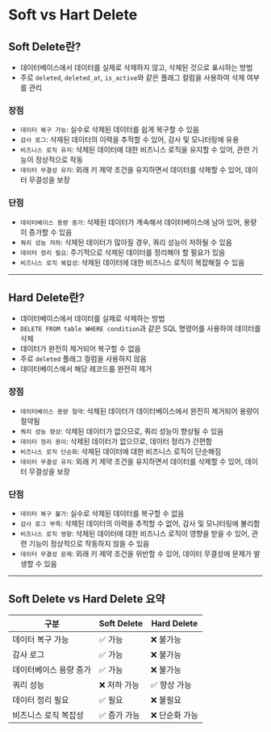 # Soft vs Hart Delete

## Soft Delete란?
- 데이터베이스에서 데이터를 실제로 삭제하지 않고, 삭제된 것으로 표시하는 방법
- 주로 `deleted`, `deleted_at`, `is_active`와 같은 플래그 컬럼을 사용하여 삭제 여부를 관리

### 장점
- `데이터 복구 가능`: 실수로 삭제된 데이터를 쉽게 복구할 수 있음
- `감사 로그`: 삭제된 데이터의 이력을 추적할 수 있어, 감사 및 모니터링에 유용
- `비즈니스 로직 유지`: 삭제된 데이터에 대한 비즈니스 로직을 유지할 수 있어, 관련 기능이 정상적으로 작동
- `데이터 무결성 유지`: 외래 키 제약 조건을 유지하면서 데이터를 삭제할 수 있어, 데이터 무결성을 보장

### 단점
- `데이터베이스 용량 증가`: 삭제된 데이터가 계속해서 데이터베이스에 남아 있어, 용량이 증가할 수 있음
- `쿼리 성능 저하`: 삭제된 데이터가 많아질 경우, 쿼리 성능이 저하될 수 있음
- `데이터 정리 필요`: 주기적으로 삭제된 데이터를 정리해야 할 필요가 있음
- `비즈니스 로직 복잡성`: 삭제된 데이터에 대한 비즈니스 로직이 복잡해질 수 있음

---

## Hard Delete란?
- 데이터베이스에서 데이터를 실제로 삭제하는 방법
- `DELETE FROM table WHERE condition`과 같은 SQL 명령어를 사용하여 데이터를 삭제
- 데이터가 완전히 제거되어 복구할 수 없음
- 주로 `deleted` 플래그 컬럼을 사용하지 않음
- 데이터베이스에서 해당 레코드를 완전히 제거

### 장점
- `데이터베이스 용량 절약`: 삭제된 데이터가 데이터베이스에서 완전히 제거되어 용량이 절약됨
- `쿼리 성능 향상`: 삭제된 데이터가 없으므로, 쿼리 성능이 향상될 수 있음
- `데이터 정리 용이`: 삭제된 데이터가 없으므로, 데이터 정리가 간편함
- `비즈니스 로직 단순화`: 삭제된 데이터에 대한 비즈니스 로직이 단순해짐
- `데이터 무결성 유지`: 외래 키 제약 조건을 유지하면서 데이터를 삭제할 수 있어, 데이터 무결성을 보장

### 단점
- `데이터 복구 불가`: 실수로 삭제된 데이터를 복구할 수 없음
- `감사 로그 부족`: 삭제된 데이터의 이력을 추적할 수 없어, 감사 및 모니터링에 불리함
- `비즈니스 로직 영향`: 삭제된 데이터에 대한 비즈니스 로직이 영향을 받을 수 있어, 관련 기능이 정상적으로 작동하지 않을 수 있음
- `데이터 무결성 문제`: 외래 키 제약 조건을 위반할 수 있어, 데이터 무결성에 문제가 발생할 수 있음

---
## Soft Delete vs Hard Delete 요약
| 구분               | Soft Delete  | Hard Delete  |
|--------------------|--------------|--------------|
| 데이터 복구 가능     | ✅        가능  | ❌ 불가능        |
| 감사 로그            | ✅        가능  | ❌ 불가능        |
| 데이터베이스 용량 증가 | ✅        가능  | ❌ 불가능        |
| 쿼리 성능            | ❌ 저하 가능      | ✅ 향상 가능      |
| 데이터 정리 필요      | ✅        필요  | ❌ 불필요        |
| 비즈니스 로직 복잡성   | ✅        증가 가능 | ❌ 단순화 가능     |
